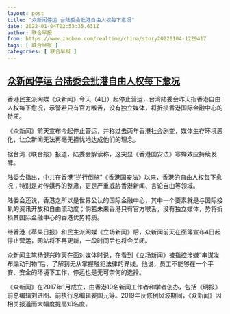 ```yaml
---
layout: post
title: "众新闻停运 台陆委会批港自由人权每下愈况"
date: 2022-01-04T02:53:35.631Z
author: 联合早报
from: https://www.zaobao.com/realtime/china/story20220104-1229417
tags: [ 联合早报 ]
categories: [ 联合早报 ]
---
```

<!--1641281280000-->
[众新闻停运 台陆委会批港自由人权每下愈况](https://www.zaobao.com/realtime/china/story20220104-1229417)
------

<div>
<p>香港民主派网媒《众新闻》今天（4日）起停止营运，台湾陆委会昨天指香港自由人权每下愈况，示警若只有官方喉舌，没有独立媒体，将折损香港国际金融中心的特质。</p><p>《众新闻》前天宣布今起停止营运，并称过去两年香港社会剧变，媒体生存环境恶化，让众新闻无法再毫无担忧地达成他们的理念。</p><p>据台湾《联合报》报道，陆委会解读称，这突显《香港国安法》寒蝉效应持续发酵。</p><section id="imu"><div id="dfp-ad-imu1">        </div></section><p>陆委会指出，中共在香港“逆行倒施”《香港国安法》以来，香港的自由人权每下愈况；特别是对传媒界的整肃，更是严重威胁香港新闻、言论自由等领域。</p><p>陆委会还说，香港之所以是世界公认的国际金融中心，其中一个要素就是与国际接轨的资讯开放和自由流动度；倘若未来香港只有官方喉舌，没有独立媒体，势将折损其国际金融中心的香港优势特质。</p><p>继香港《苹果日报》和民主派网媒《立场新闻》后，众新闻前天在面簿宣布4日起停止营运，网站将不再更新，一段时间后也将会关闭。</p><div id="innity-in-post"></div><div id="dfp-ad-midarticlespecial">        </div><p>众新闻主笔杨健兴昨天在面对媒体时说，在看到《立场新闻》被指控涉嫌“串谋发布煽动刊物”后，了解到无从掌握触犯法律的界线。他说，员工不能够在一个平安、安全的环境下工作，停运也是无可奈何的选择。</p><p>《众新闻》在2017年1月成立，由香港10名新闻工作者和学者创办，包括《明报》前总编辑刘进图、前执行总编辑姜国元等。2019年反修例风波期间，《众新闻》因相关报道而大幅度提高知名度。</p>      <div class="cx_paywall_placeholder" id="sph_cdp_40"></div>
</div>
